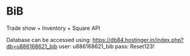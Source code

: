 # BiB
Trade show + Inventory + Square API

Database can be accessed using:
https://db84.hostinger.in/index.php?db=u886168621_bib
user: u886168621_bib
pass: Reset123!
